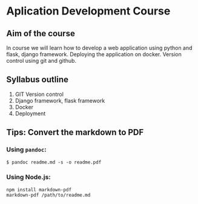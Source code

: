 Aplication Development Course
==============================
## Aim of the course
In course we will learn how to develop a web application using python and flask, django framework. Deploying the application on docker. Version control using git and github.
## Syllabus outline
1. GIT Version control
2. Django framework, flask framework
3. Docker
4. Deployment

## Tips: Convert the markdown to PDF
### Using ```pandoc```:
```
$ pandoc readme.md -s -o readme.pdf
```
### Using Node.js:
```
npm install markdown-pdf
markdown-pdf /path/to/readme.md
```
